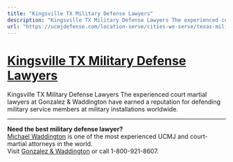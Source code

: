 ```yaml
---
title: "Kingsville TX Military Defense Lawyers"
description: "Kingsville TX Military Defense Lawyers The experienced court martial lawyers at Gonzalez & Waddington have earned a reputation for defending military service members at military installations worldwide."
url: "https://ucmjdefense.com/location-serve/cities-we-serve/texas-military-defense-lawyers/kingsville-tx-military-defense-lawyers.html"
---
```


# [Kingsville TX Military Defense Lawyers](https://ucmjdefense.com/location-serve/cities-we-serve/texas-military-defense-lawyers/kingsville-tx-military-defense-lawyers.html)

Kingsville TX Military Defense Lawyers The experienced court martial lawyers at Gonzalez & Waddington have earned a reputation for defending military service members at military installations worldwide.

---

**Need the best military defense lawyer?**  
[Michael Waddington](https://ucmjdefense.com/attorneys/michael-stewart-waddington-partner.html) is one of the most experienced UCMJ and court-martial attorneys in the world.  
Visit [Gonzalez & Waddington](https://ucmjdefense.com) or call 1-800-921-8607.
